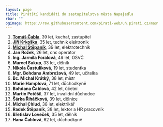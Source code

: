```yaml
---
layout: page
title: Pirátští kandidáti do zastupitelstva města Napajedla
rbar: ""
ogimage: https://raw.githubusercontent.com/pirati-web/uh.pirati.cz/master/assets/img/miscellaneous/fbkandidatix.jpg
---
```


1. [**Tomáš Čabla**](/lide/tomas-cabla), 39 let, kuchař, zastupitel
2. [**Jiří Krkoška**](/lide/jiri-krkoska), 35 let, technik elektronik
3. [**Michal Štěpaník**](/lide/michal-stepanik), 39 let, elektrotechnik
4. **Jan Rožek**, 26 let, cnc operátor
5. **Ing. Jarmila Foralová**, 46 let, OSVČ
6. **Marcel Sukup**, 33 let, dělník
7. **Nikola Častulíková**, 19 let, studentka
8. **Mgr. Bohdana Ambrožová**, 49 let, učitelka
9. **Bc. Michal Krátký**, 38 let, mistr
10. **Marie Hamplová**, 71 let, důchodkyně
11. **Bohdana Čablová**, 42 let, účetní
12. **Martin Potěšil**, 37 let, invalidní důchodce
13. **Šárka Řiháčková**, 39 let, dělnice
14. **Michal Chlud**, 36 let, elektrikář
15. **Radek Štěpaník**, 38 let, lektor a HR pracovník
16. **Břetislav Loveček**, 35 let, dělník
17. **Hana Čablová**, 62 let, důchodkyně
